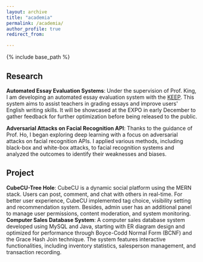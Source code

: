 ```yaml
---
layout: archive
title: "academia"
permalink: /academia/
author_profile: true
redirect_from:

---
```


{% include base_path %} 


## Research
**Automated Essay Evaluation Systems**: Under the supervision of Prof. King, I am developing an automated essay evaluation system with the [KEEP](https://keep.edu.hk/). This system aims to assist teachers in grading essays and improve users' English writing skills. It will be showcased at the EXPO in early December to gather feedback for further optimization before being released to the public.

**Adversarial Attacks on Facial Recognition API**: Thanks to the guidance of Prof. Ho, I began exploring deep learning with a focus on adversarial attacks on facial recognition APIs. I applied various methods, including black-box and white-box attacks, to facial recognition systems and analyzed the outcomes to identify their weaknesses and biases.

## Project
**CubeCU-Tree Hole**: CubeCU is a dynamic social platform using the MERN stack. Users can post, comment, and chat with others in real-time. For better user experience, CubeCU implemented tag choice, visibility setting and recommendation system. Besides, admin user has an additional panel to manage user permissions, content moderation, and system monitoring.
**Computer Sales Database System**: A computer sales database system developed using MySQL and Java, starting with ER diagram design and optimized for performance through Boyce-Codd Normal Form (BCNF) and the Grace Hash Join technique. The system features interactive functionalities, including inventory statistics, salesperson management, and transaction recording.
